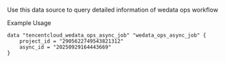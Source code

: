 Use this data source to query detailed information of wedata ops workflow

Example Usage

```hcl
data "tencentcloud_wedata_ops_async_job" "wedata_ops_async_job" {
    project_id = "2905622749543821312"
    async_id = "20250929164443669"
}
```